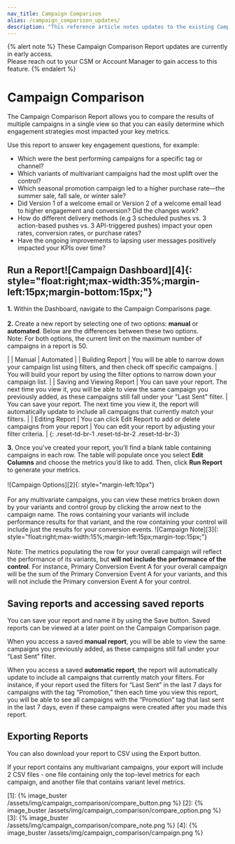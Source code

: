 ```yaml
---
nav_title: Campaign Comparison
alias: /campaign_comparison_updates/
description: "This reference article notes updates to the existing Campaign Comparison feature within the Dashboard."
---
```


{% alert note %}
These Campaign Comparison Report updates are currently in early access. <br>Please reach out to your CSM or Account Manager to gain access to this feature.
{% endalert %}

# Campaign Comparison

The Campaign Comparison Report allows you to compare the results of multiple campaigns in a single view so that you can easily determine which engagement strategies most impacted your key metrics.

Use this report to answer key engagement questions, for example:
- Which were the best performing campaigns for a specific tag or channel?
- Which variants of multivariant campaigns had the most uplift over the control?  
- Which seasonal promotion campaign led to a higher purchase rate—the summer sale, fall sale, or winter sale?
- Did Version 1 of a welcome email or Version 2 of a welcome email lead to higher engagement and conversion? Did the changes work?
- How do different delivery methods (e.g 3 scheduled pushes vs. 3 action-based pushes vs. 3 API-triggered pushes) impact your open rates, conversion rates, or purchase rates?
- Have the ongoing improvements to lapsing user messages positively impacted your KPIs over time?

## Run a Report![Campaign Dashboard][4]{: style="float:right;max-width:35%;margin-left:15px;margin-bottom:15px;"}
__1.__ Within the Dashboard, navigate to the Campaign Comparisons page.<br><br>
__2.__ Create a new report by selecting one of two options: __manual__ or __automated__. Below are the differences between these two options.<br>Note: For both options, the current limit on the maximum number of campaigns in a report is 50.

|   | Manual | Automated |
| Building Report | You will be able to narrow down your campaign list using filters, and then check off specific campaigns. | You will build your report by using the filter options to narrow down your campaign list. |
| Saving and Viewing Report | You can save your report. The next time you view it, you will be able to view the same campaign you previously added, as these campaigns still fall under your "Last Sent" filter. | You can save your report. The next time you view it, the report will automatically update to include all campaigns that currently match your filters. |
| Editing Report | You can click Edit Report to add or delete campaigns from your report | You can edit your report by adjusting your filter criteria. |
{: .reset-td-br-1 .reset-td-br-2 .reset-td-br-3}

__3.__ Once you've created your report, you’ll find a blank table containing campaigns in each row. The table will populate once you select __Edit Columns__ and choose the metrics you’d like to add. Then, click __Run Report__ to generate your metrics.<br><br>
![Campaign Options][2]{: style="margin-left:10px"}<br><br>For any multivariate campaigns, you can view these metrics broken down by your variants and control group by clicking the arrow next to the campaign name. The rows containing your variants will include performance results for that variant, and the row containing your control will include just the results for your conversion events. 
![Campaign Note][3]{: style="float:right;max-width:15%;margin-left:15px;margin-top:15px;"}
<br><br>
Note: The metrics populating the row for your overall campaign will reflect the performance of its variants, but __will not include the performance of the control__. For instance, Primary Conversion Event A for your overall campaign will be the sum of the Primary Conversion Event A for your variants, and this will not include the Primary conversion Event A for your control.

## Saving reports and accessing saved reports

You can save your report and name it by using the Save button. Saved reports can be viewed at a later point on the Campaign Comparison page.

When you access a saved __manual report__, you will be able to view the same campaigns you previously added, as these campaigns still fall under your “Last Sent” filter.

When you access a saved __automatic report__, the report will automatically update to include all campaigns that currently match your filters. For instance, if your report used the filters for “Last Sent” in the last 7 days for campaigns with the tag “Promotion,” then each time you view this report, you will be able to see all campaigns with the “Promotion” tag that last sent in the last 7 days, even if these campaigns were created after you made this report.

## Exporting Reports

You can also download your report to CSV using the Export button. 

If your report contains any multivariant campaigns, your export will include 2 CSV files - one file containing only the top-level metrics for each campaign, and another file that contains variant level metrics. 

[0]: {{site.baseurl}}/user_guide/engagement_tools/campaigns/testing_and_more/comparing_campaigns/#comparing-campaigns
[1]: {% image_buster /assets/img/campaign_comparison/compare_button.png %}
[2]: {% image_buster /assets/img/campaign_comparison/compare_option.png %}
[3]: {% image_buster /assets/img/campaign_comparison/compare_note.png %}
[4]: {% image_buster /assets/img/campaign_comparison/campaign.png %}
